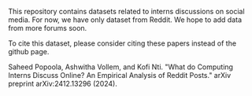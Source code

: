 This repository contains datasets related to interns discussions on social media. For now, we have only dataset from Reddit. We hope to add data from more forums soon.

To cite this dataset, please consider citing these papers instead of the github page.

Saheed Popoola, Ashwitha Vollem, and Kofi Nti. "What do Computing Interns Discuss Online? An Empirical Analysis of Reddit Posts." arXiv preprint arXiv:2412.13296 (2024).
